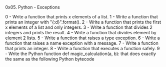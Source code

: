 0x05. Python - Exceptions

0 - Write a function that prints x elements of a list.
1 - Write a function that prints an integer with "{:d}".format().
2 - Write a function that prints the first x elements of a list and only integers.
3 - Write a function that divides 2 integers and prints the result.
4 - Write a function that divides element by element 2 lists.
5 - Write a function that raises a type exception.
6 - Write a function that raises a name exception with a message.
7 - Write a function that prints an integer.
8 - Write a function that executes a function safely.
9 - Write the Python function def magic_calculation(a, b): that does exactly the same as the following Python bytecode
